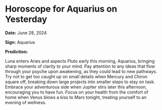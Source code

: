 # Horoscope for Aquarius on Yesterday

**Date:** June 28, 2024

**Sign:** Aquarius

**Prediction:**

Luna enters Aries and aspects Pluto early this morning, Aquarius, bringing sharp moments of clarity to your mind. Pay attention to any ideas that flow through your psyche upon awakening, as they could lead to new pathways. Try not to get too caught up on small details when Mercury and Chiron square off, breaking down large projects into smaller steps to stay on task. Embrace your adventurous side when Jupiter stirs later this afternoon, encouraging you to have fun. Focus on your health from the comfort of home when Venus blows a kiss to Mars tonight, treating yourself to an evening of wellness.
